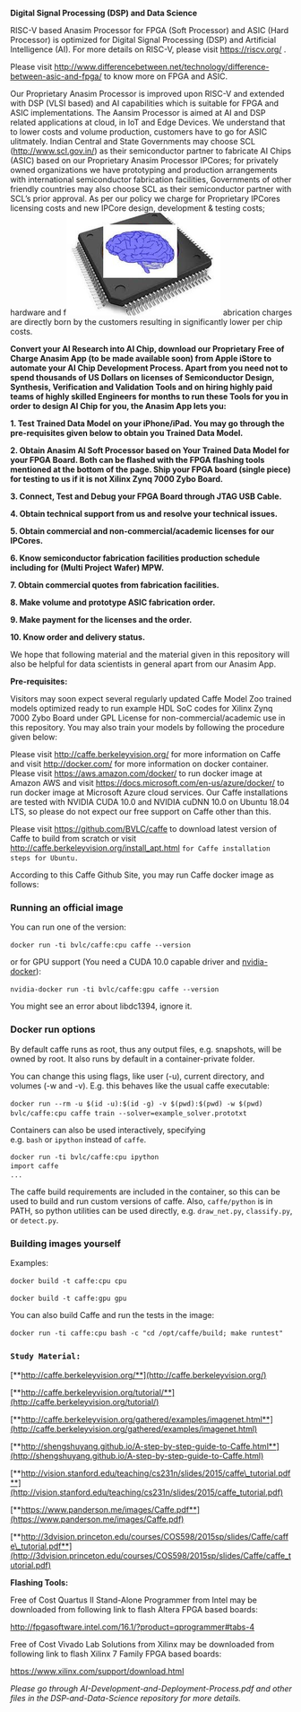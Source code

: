 **Digital Signal Processing (DSP) and Data Science**

  

RISC-V based Anasim Processor for FPGA (Soft Processor) and ASIC (Hard
Processor) is optimized for Digital Signal Processing (DSP) and
Artificial Intelligence (AI). For more details on RISC-V, please visit
<span lang="zxx"><span class="underline"><https://riscv.org/></span></span>
.

  

Please visit
<span lang="zxx"><span class="underline"><http://www.differencebetween.net/technology/difference-between-asic-and-fpga/></span></span>
to know more on FPGA and ASIC.

  

<span id="__DdeLink__144_360745694"></span> Our Proprietary Anasim
Processor is improved upon RISC-V and extended with DSP (VLSI based) and
AI capabilities which is suitable for FPGA and ASIC implementations. The
Aansim Processor is aimed at AI and DSP related applications at cloud,
in IoT and Edge Devices. We understand that to lower costs and volume
production, customers have to go for ASIC ulitmately. Indian Central and
State Governments may choose SCL
(<span lang="zxx"><span class="underline"><http://www.scl.gov.in/></span></span>)
as their semiconductor partner to fabricate AI Chips (ASIC) based on our
Proprietary Anasim Processor IPCores; for privately owned organizations
we have prototyping and production arrangements with international
semiconductor fabrication facilities, Governments of other friendly
countries may also choose SCL as their semiconductor partner with SCL’s
prior approval. As per our policy we charge for Proprietary IPCores
licensing costs and new IPCore design, development & testing costs;
hardware and f![](dsp-and-data-science_html_1da49f1f1483ef20.jpg)
abrication charges are directly born by the customers resulting in
significantly lower per chip costs.

  

  

  

  

  

  

  

  

  

  

**Convert your AI Research into AI Chip, download our Proprietary Free
of Charge Anasim App (to be made available soon) from Apple iStore to
automate your AI Chip Development Process. Apart from you need not to
spend thousands of US Dollars on licenses of Semiconductor Design,
Synthesis, Verification and Validation Tools and on hiring highly paid
teams of highly skilled Engineers for months to run these Tools for you
in order to design AI Chip for you, the Anasim App lets you:**

**1. Test Trained Data Model on your iPhone/iPad. You may go through the
pre-requisites given below to obtain you Trained Data Model.**

**2. Obtain Anasim AI Soft Processor based on Your Trained Data Model
for your FPGA Board. Both can be flashed with the FPGA flashing tools
mentioned at the bottom of the page. Ship your FPGA board (single piece)
for testing to us if it is not Xilinx Zynq 7000 Zybo Board.**

**3. Connect, Test and Debug your FPGA Board through JTAG USB Cable.**

**4. Obtain technical support from us and resolve your technical
issues.**

**5. Obtain commercial and non-commercial/academic licenses for our
IPCores.**

<span id="__DdeLink__139_3839206482"></span> **6. Know semiconductor
fabrication facilities production schedule including for (Multi Project
Wafer) MPW.**

**7. Obtain commercial quotes from fabrication facilities.**

**8. Make volume and prototype ASIC fabrication order.**

**9. Make payment for the licenses and the order.**

**10. Know order and delivery status.**

<span style="font-weight: normal">We hope that following material and
the material given in this repository will also be helpful for data
scientists in general apart from our Anasim App. </span>

  

**Pre-requisites:**

  

Visitors may soon expect several regularly updated Caffe Model Zoo
trained models optimized ready to run example HDL SoC codes for Xilinx
Zynq 7000 Zybo Board under GPL License for non-commercial/academic use
in this repository. You may also train your models by following the
procedure given below:

  

Please visit
<span lang="zxx"><span class="underline"><http://caffe.berkeleyvision.org/></span></span>
for more information on Caffe and visit
<span lang="zxx"><span class="underline"><http://docker.com/></span></span>
for more information on docker container. Please visit
<span lang="zxx"><span class="underline"><https://aws.amazon.com/docker/></span></span>
to run docker image at Amazon AWS and visit
<span lang="zxx"><span class="underline"><https://docs.microsoft.com/en-us/azure/docker/></span></span>
to run docker image at Microsoft Azure cloud services. Our Caffe
installations are tested with NVIDIA CUDA 10.0 and NVIDIA cuDNN 10.0 on
Ubuntu 18.04 LTS, so please do not expect our free support on Caffe
other than this.

  

  

Please visit
<span lang="zxx"><span class="underline"><https://github.com/BVLC/caffe></span></span>
to download latest version of Caffe to build from scratch or visit
<span lang="zxx"><span class="underline"><http://caffe.berkeleyvision.org/install_apt.html></span></span>
`for Caffe installation steps for Ubuntu.`

  

According to this Caffe Github Site, you may run Caffe docker image as
follows:

  

### <span id="__DdeLink__95_2003088534"></span> <span style="font-variant: normal"><span style="letter-spacing: normal"><span style="font-style: normal">**Running an official image**</span></span></span>

<span style="font-variant: normal"><span style="letter-spacing: normal"><span style="font-style: normal"><span style="font-weight: normal">You
can run one of the version:</span></span></span></span>

`docker run -ti bvlc/caffe:cpu caffe
--version`

<span style="font-variant: normal"><span style="letter-spacing: normal"><span style="font-style: normal"><span style="font-weight: normal">or
for GPU support (You need a CUDA 10.0 capable driver
and </span></span></span></span><span lang="zxx">[<span style="font-variant: normal"><span style="text-decoration: none"><span style="letter-spacing: normal"><span style="font-style: normal"><span style="font-weight: normal">nvidia-docker</span></span></span></span></span>](https://github.com/NVIDIA/nvidia-docker)</span><span style="font-variant: normal"><span style="letter-spacing: normal"><span style="font-style: normal"><span style="font-weight: normal">):</span></span></span></span>

`nvidia-docker run -ti bvlc/caffe:gpu caffe
--version`

<span style="font-variant: normal"><span style="letter-spacing: normal"><span style="font-style: normal"><span style="font-weight: normal">You
might see an error about libdc1394, ignore
it.</span></span></span></span>

### <span id="user-content-docker-run-options"></span> <span style="font-variant: normal"><span style="letter-spacing: normal"><span style="font-style: normal">**Docker run options**</span></span></span>

<span style="font-variant: normal"><span style="letter-spacing: normal"><span style="font-style: normal"><span style="font-weight: normal">By
default caffe runs as root, thus any output files, e.g. snapshots, will
be owned by root. It also runs by default in a container-private
folder.</span></span></span></span>

<span style="font-variant: normal"><span style="letter-spacing: normal"><span style="font-style: normal"><span style="font-weight: normal">You
can change this using flags, like user (-u), current directory, and
volumes (-w and -v). E.g. this behaves like the usual caffe
executable:</span></span></span></span>

`docker run --rm -u $(id -u):$(id -g) -v $(pwd):$(pwd) -w $(pwd)
bvlc/caffe:cpu caffe train
--solver=example_solver.prototxt`

<span style="font-variant: normal"><span style="letter-spacing: normal"><span style="font-style: normal"><span style="font-weight: normal">Containers
can also be used interactively, specifying
e.g. </span></span></span></span>`bash`<span style="font-variant: normal"><span style="letter-spacing: normal"><span style="font-style: normal"><span style="font-weight: normal"> or </span></span></span></span>`ipython`<span style="font-variant: normal"><span style="letter-spacing: normal"><span style="font-style: normal"><span style="font-weight: normal"> instead
of </span></span></span></span>`caffe`<span style="font-variant: normal"><span style="letter-spacing: normal"><span style="font-style: normal"><span style="font-weight: normal">.</span></span></span></span>

``` western
docker run -ti bvlc/caffe:cpu ipython
import caffe
...
```

<span style="font-variant: normal"><span style="letter-spacing: normal"><span style="font-style: normal"><span style="font-weight: normal">The
caffe build requirements are included in the container, so this can be
used to build and run custom versions of caffe.
Also, </span></span></span></span>`caffe/python`<span style="font-variant: normal"><span style="letter-spacing: normal"><span style="font-style: normal"><span style="font-weight: normal"> is
in PATH, so python utilities can be used directly,
e.g. </span></span></span></span>`draw_net.py`<span style="font-variant: normal"><span style="letter-spacing: normal"><span style="font-style: normal"><span style="font-weight: normal">, </span></span></span></span>`classify.py`<span style="font-variant: normal"><span style="letter-spacing: normal"><span style="font-style: normal"><span style="font-weight: normal">,
or </span></span></span></span>`detect.py`<span style="font-variant: normal"><span style="letter-spacing: normal"><span style="font-style: normal"><span style="font-weight: normal">.</span></span></span></span>

  

### <span style="font-variant: normal"><span style="letter-spacing: normal"><span style="font-style: normal">**Building images yourself**</span></span></span>

<span style="font-variant: normal"><span style="letter-spacing: normal"><span style="font-style: normal"><span style="font-weight: normal">Examples:</span></span></span></span>

`docker build -t caffe:cpu cpu`

`docker build -t caffe:gpu
gpu`

<span style="font-variant: normal"><span style="letter-spacing: normal"><span style="font-style: normal"><span style="font-weight: normal">You
can also build Caffe and run the tests in the
image:</span></span></span></span>

`docker run -ti caffe:cpu bash -c "cd /opt/caffe/build; make
runtest"`

  

### `Study Material:`

  

  

<span lang="zxx"><span class="underline">[**http://caffe.berkeleyvision.org/**](http://caffe.berkeleyvision.org/)</span></span>

  

<span lang="zxx"><span class="underline">[**http://caffe.berkeleyvision.org/tutorial/**](http://caffe.berkeleyvision.org/tutorial/)</span></span>

  

<span lang="zxx"><span class="underline">[**http://caffe.berkeleyvision.org/gathered/examples/imagenet.html**](http://caffe.berkeleyvision.org/gathered/examples/imagenet.html)</span></span>

  

<span lang="zxx"><span class="underline">[**http://shengshuyang.github.io/A-step-by-step-guide-to-Caffe.html**](http://shengshuyang.github.io/A-step-by-step-guide-to-Caffe.html)</span></span>

  

<span lang="zxx"><span class="underline">[**http://vision.stanford.edu/teaching/cs231n/slides/2015/caffe\_tutorial.pdf**](http://vision.stanford.edu/teaching/cs231n/slides/2015/caffe_tutorial.pdf)</span></span>

  

<span lang="zxx"><span class="underline">[**https://www.panderson.me/images/Caffe.pdf**](https://www.panderson.me/images/Caffe.pdf)</span></span>

  

<span lang="zxx"><span class="underline">[**http://3dvision.princeton.edu/courses/COS598/2015sp/slides/Caffe/caffe\_tutorial.pdf**](http://3dvision.princeton.edu/courses/COS598/2015sp/slides/Caffe/caffe_tutorial.pdf)</span></span>

  

**Flashing Tools:**

Free of Cost
<span style="font-variant: normal"><span style="letter-spacing: normal">Quartus
II Stand-Alone Programmer from Intel may be downloaded from following
link to flash Altera FPGA based
boards:</span></span>

<span lang="zxx"><span class="underline"><http://fpgasoftware.intel.com/16.1/?product=qprogrammer#tabs-4></span></span>

Free of Cost Vivado Lab Solutions from Xilinx may be downloaded from
following link to flash Xilinx 7 Family FPGA based
boards:

<span lang="zxx"><span class="underline"><https://www.xilinx.com/support/download.html></span></span>

  

*<span style="font-weight: normal">Please go through
AI-Development-and-Deployment-Process.pdf and other files in the
DSP-and-Data-Science repository for more details.</span>*
